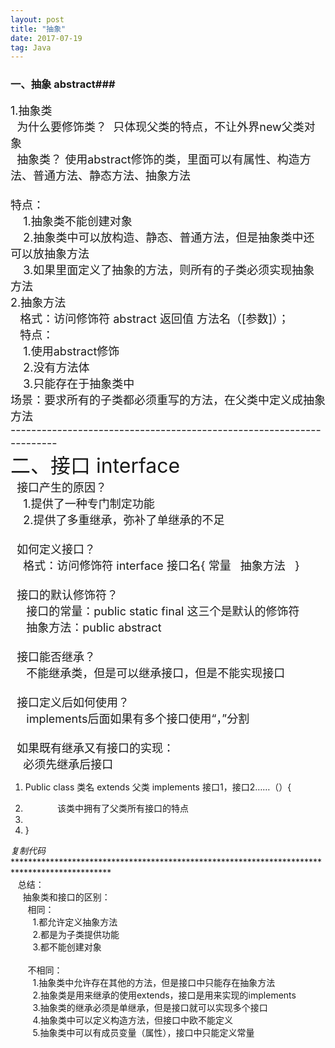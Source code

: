 ```yaml
---
layout: post
title: "抽象"
date: 2017-07-19 
tag: Java 
---
```






### 一、抽象 abstract###

<font size="4">1.抽象类</font> <font size="4"><br>
  为什么要修饰类？  只体现父类的特点，不让外界new父类对象<br>
&nbsp;&nbsp;抽象类？ 使用abstract修饰的类，里面可以有属性、构造方法、普通方法、静态方法、抽象方法<br>
&nbsp; &nbsp;<br>
 特点：<br>
&nbsp; &nbsp; 1.抽象类不能创建对象<br>
&nbsp; &nbsp; 2.抽象类中可以放构造、静态、普通方法，但是抽象类中还可以放抽象方法<br>
&nbsp; &nbsp; 3.如果里面定义了抽象的方法，则所有的子类必须实现抽象方法<br>
2.抽象方法<br>
&nbsp; &nbsp;格式：访问修饰符 abstract 返回值 方法名（[参数]）；<br>
&nbsp; &nbsp;特点：<br>
&nbsp; &nbsp; 1.使用abstract修饰<br>
&nbsp; &nbsp; 2.没有方法体<br>
&nbsp; &nbsp; 3.只能存在于抽象类中<br>
 场景：要求所有的子类都必须重写的方法，在父类中定义成抽象方法&nbsp;&nbsp;<br>
---------------------------------------------------------------------<br>
<font size="6">二、接口 interface<br>
<font size="4">&nbsp;&nbsp;接口产生的原因？<br>
&nbsp; &nbsp; 1.提供了一种专门制定功能<br>
&nbsp; &nbsp; 2.提供了多重继承，弥补了单继承的不足<br>
<br>
&nbsp;&nbsp;如何定义接口？<br>
&nbsp; &nbsp; 格式：访问修饰符 interface 接口名{ 常量&nbsp; &nbsp;抽象方法&nbsp; &nbsp;}<br>
<br>
&nbsp;&nbsp;接口的默认修饰符？<br>
&nbsp; &nbsp;&nbsp;&nbsp;接口的常量：public static final 这三个是默认的修饰符<br>
&nbsp; &nbsp;&nbsp;&nbsp;抽象方法：public abstract<br>
<br>
&nbsp;&nbsp;接口能否继承？<br>
&nbsp; &nbsp;&nbsp;&nbsp;不能继承类，但是可以继承接口，但是不能实现接口<br>
&nbsp;&nbsp;<br>
&nbsp;&nbsp;接口定义后如何使用？<br>
&nbsp; &nbsp;&nbsp;&nbsp;implements后面如果有多个接口使用“，”分割<br>
&nbsp;&nbsp;<br>
&nbsp;&nbsp;如果既有继承又有接口的实现：<br>
&nbsp; &nbsp; 必须先继承后接口<br>
</font></font></font></font><div class="blockcode"><div id="code_JJz"><ol><li>Public class 类名 extends 父类 implements 接口1，接口2……（）{<br>
</li><li>&nbsp; &nbsp;&nbsp; &nbsp;&nbsp; &nbsp;&nbsp; &nbsp; 该类中拥有了父类所有接口的特点<br>
</li><li>&nbsp;&nbsp;<br>
</li><li>}</li></ol></div><em onclick="copycode($('code_JJz'));">复制代码</em></div>**********************************************************************************************<br>
&nbsp; &nbsp;总结：<br>
&nbsp; &nbsp;&nbsp;&nbsp;抽象类和接口的区别：<br>
&nbsp; &nbsp;&nbsp; &nbsp; 相同：<br>
&nbsp; &nbsp;&nbsp; &nbsp;&nbsp; &nbsp;1.都允许定义抽象方法<br>
&nbsp; &nbsp;&nbsp; &nbsp;&nbsp; &nbsp;2.都是为子类提供功能<br>
&nbsp; &nbsp;&nbsp; &nbsp;&nbsp; &nbsp;3.都不能创建对象<br>
<br>
&nbsp; &nbsp;&nbsp; &nbsp; 不相同：<br>
&nbsp; &nbsp;&nbsp; &nbsp;&nbsp; &nbsp;1.抽象类中允许存在其他的方法，但是接口中只能存在抽象方法<br>
&nbsp; &nbsp;&nbsp; &nbsp;&nbsp; &nbsp;2.抽象类是用来继承的使用extends，接口是用来实现的implements<br>
&nbsp; &nbsp;&nbsp; &nbsp;&nbsp; &nbsp;3.抽象类的继承必须是单继承，但是接口就可以实现多个接口<br>
&nbsp; &nbsp;&nbsp; &nbsp;&nbsp; &nbsp;4.抽象类中可以定义构造方法，但接口中欧不能定义<br>
&nbsp; &nbsp;&nbsp; &nbsp;&nbsp; &nbsp;5.抽象类中可以有成员变量（属性），接口中只能定义常量<br>
<br>
